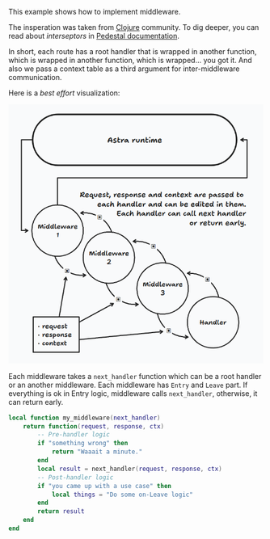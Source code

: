 This example shows how to implement middleware.

The insperation was taken from [Clojure](https://clojure.org/) community. To dig deeper, you can read about *interseptors* in [Pedestal documentation](https://pedestal.io/pedestal/0.7/guides/what-is-an-interceptor.html#_queue_and_stack).


In short, each route has a root handler that is wrapped in another function, which is wrapped in another function, which is wrapped... you got it. And also we pass a context table as a third argument for inter-middleware communication.

Here is a *best effort* visualization:

![Astra Middleware visualisation](Astra_Middleware_Visualization.png)


Each middleware takes a `next_handler` function which can be a root handler or an another middleware.
Each middleware has `Entry` and `Leave` part. If everything is ok in Entry logic, middleware calls `next_handler`, otherwise, it can return early.

```lua
local function my_middleware(next_handler)
    return function(request, response, ctx)
        -- Pre-handler logic
        if "something wrong" then
            return "Waaait a minute."
        end
        local result = next_handler(request, response, ctx)
        -- Post-handler logic
        if "you came up with a use case" then
            local things = "Do some on-Leave logic"
        end
        return result
    end
end
```
